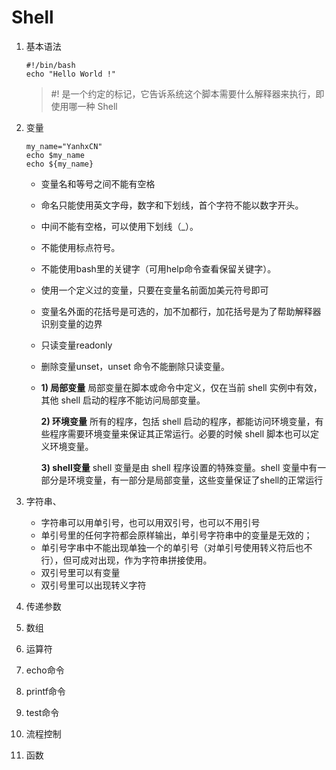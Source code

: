 # Shell

1. 基本语法

   ```sH
   #!/bin/bash
   echo "Hello World !"
   ```

   > #! 是一个约定的标记，它告诉系统这个脚本需要什么解释器来执行，即使用哪一种 Shell

2. 变量

   ```Shell
   my_name="YanhxCN"
   echo $my_name
   echo ${my_name}
   ```

   - 变量名和等号之间不能有空格

   - 命名只能使用英文字母，数字和下划线，首个字符不能以数字开头。

   - 中间不能有空格，可以使用下划线（_）。

   - 不能使用标点符号。

   - 不能使用bash里的关键字（可用help命令查看保留关键字）。

   - 使用一个定义过的变量，只要在变量名前面加美元符号即可

   - 变量名外面的花括号是可选的，加不加都行，加花括号是为了帮助解释器识别变量的边界

   - 只读变量readonly

   - 删除变量unset，unset 命令不能删除只读变量。

   - **1) 局部变量** 局部变量在脚本或命令中定义，仅在当前 shell 实例中有效，其他 shell 启动的程序不能访问局部变量。

     **2) 环境变量** 所有的程序，包括 shell 启动的程序，都能访问环境变量，有些程序需要环境变量来保证其正常运行。必要的时候 shell 脚本也可以定义环境变量。

     **3) shell变量** shell 变量是由 shell 程序设置的特殊变量。shell 变量中有一部分是环境变量，有一部分是局部变量，这些变量保证了shell的正常运行

3. 字符串、

   - 字符串可以用单引号，也可以用双引号，也可以不用引号
   - 单引号里的任何字符都会原样输出，单引号字符串中的变量是无效的；
   - 单引号字串中不能出现单独一个的单引号（对单引号使用转义符后也不行），但可成对出现，作为字符串拼接使用。
   - 双引号里可以有变量
   - 双引号里可以出现转义字符

4. 传递参数

5. 数组

6. 运算符

7. echo命令

8. printf命令

9. test命令

10. 流程控制

11. 函数
